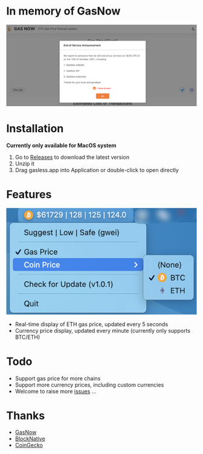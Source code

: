 # In memory of GasNow

![](docs/gasnow.png)

# Installation

**Currently only available for MacOS system**

1. Go to [Releases](https://github.com/cyhhao/gasless/releases) to download the latest version
2. Unzip it
3. Drag gasless.app into Application or double-click to open directly

# Features

![](docs/show1.png)

- Real-time display of ETH gas price, updated every 5 seconds
- Currency price display, updated every minute (currently only supports BTC/ETH)

# Todo

- Support gas price for more chains
- Support more currency prices, including custom currencies
- Welcome to raise more [issues](https://github.com/cyhhao/gasless/issues) ...

# Thanks

- [GasNow](https://www.gasnow.org/)
- [BlockNative](https://www.blocknative.com/gas-estimator)
- [CoinGecko](https://coingecko.com)
